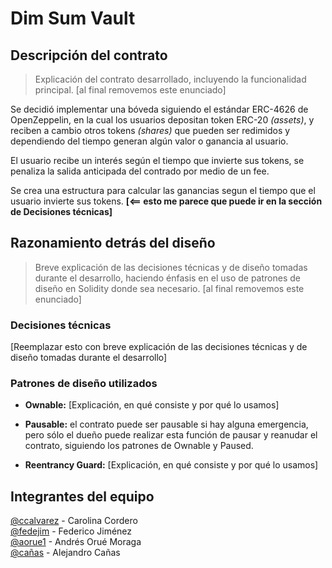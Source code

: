 # Dim Sum Vault

## Descripción del contrato

> Explicación del contrato desarrollado, incluyendo la funcionalidad principal.
> [al final removemos este enunciado]

Se decidió implementar una bóveda siguiendo el estándar ERC-4626 de OpenZeppelin, en la cual los usuarios depositan token ERC-20 _(assets)_, y reciben a cambio otros tokens _(shares)_ que pueden ser redimidos y dependiendo del tiempo generan algún valor o ganancia al usuario.

El usuario recibe un interés según el tiempo que invierte sus tokens, se penaliza la salida anticipada del contrado por medio de un fee.

Se crea una estructura para calcular las ganancias segun el tiempo que el usuario invierte sus tokens. **[<== esto me parece que puede ir en la sección de Decisiones técnicas]**

## Razonamiento detrás del diseño

> Breve explicación de las decisiones técnicas y de diseño tomadas durante el desarrollo, haciendo énfasis en el uso de patrones de diseño en Solidity donde sea necesario.
> [al final removemos este enunciado]

### Decisiones técnicas

[Reemplazar esto con breve explicación de las decisiones técnicas y de diseño tomadas durante el desarrollo]

### Patrones de diseño utilizados

- **Ownable:** [Explicación, en qué consiste y por qué lo usamos]

- **Pausable:** el contrato puede ser pausable si hay alguna emergencia, pero sólo el dueño puede realizar esta función de pausar y reanudar el contrato, siguiendo los patrones de Ownable y Paused.

- **Reentrancy Guard:** [Explicación, en qué consiste y por qué lo usamos]

## Integrantes del equipo

[@ccalvarez](https://github.com/ccalvarez) - Carolina Cordero\
[@fedejim](https://github.com/fedejim) - Federico Jiménez\
[@aorue1](https://github.com/aorue1) - Andrés Orué Moraga\
[@cañas](https://github.com/Z3R0BYT3) - Alejandro Cañas
